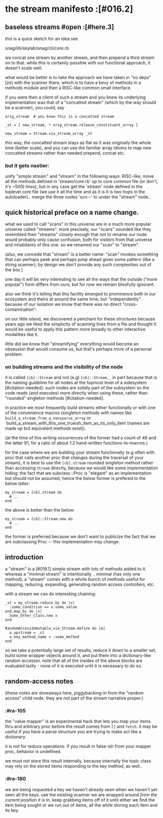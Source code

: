 # the stream manifesto :[#016.2]


## baseless streams #open :[#here.3]

this is a quick sketch for an idea
see

  snag/lib/skylab/snag/cli/core.rb

we concat one stream by another stream, and then prepend a third stream on
to that. while this is certainly possible with our functional approach, it
doesn't scale well.

what would be better is to take the approach we have taken in "no deps" [ze]
with the scanner there, which is to have a bevy of methods in a methods
module and then a RISC-like common small interface.

if you were then a client of such a stream and you knew its underlying
implementation was that of a "concatted stream" (which by the way should
be a scanner), you could, say

    orig_stream  # you know this is a concatted stream

    _st = [ new_stream, * orig_stream.release_constituent_array ]

    new_stream = Stream.via_stream_array _st

this way, the concatted stream stays as flat as it was originally the whole
time (better scale), and you can use the familiar array idioms to map new
concatted streams rather than needed prepend, concat etc.




### but it gets nastier:

unify "simple stream" and "stream" in the following ways: RISC-like,
move all the methods defined in 'stream/core.rb' up to core common file
(or don't, it's ~500) lines), but in any case get the 'stream' node
defined in the toplevel core file (we use it all the time and as it
is it is two hops in the autoloader)..
merge the three nodes  'scn--' to under the "stream" node..











## quick historical preface on a name change.

what we used to call "scans" in this universe are in a much more popular
universe called "streams". more precisely, our "scans" sounded like they
resembled their "streams" closely enough that not to rename our node would
probably only cause confusion, both for visitors from that universe and
inhabitants of this one. so we renamed our "scan" to "stream".

(also, we concede that "stream" is a better name: "scan" invokes
something that can perhaps peek and perhaps jump ahead given some
pattern (like a string scanner); by design we don't provide any such
complexities out of the box.)

one day it will be very interesting to see all the ways that the outside
("more popular") form differs from ours; but for now we remain
blissfully ignorant.

also we think it's telling that this facility emerged to prominence both
in our ecosystem and theirs at around the same time; but "independently".
because of our isolation we know that there was no direct
"cross-contamination":

on our little island, we discovered a penchant for these structures because
years ago we liked the simplicity of scanning lines from a file and thought
it would be useful to apply this pattern more broadly to other interactive
modalities like it.

little did we know that "streamifying" everything would become an
obsession that would consume us, but that's perhaps more of a personal
problem.




### on building streams and the visibility of the node

it is called `[cb]::Stream` and not (e.g) `[cb]::Stream__` in part
because that is the naming guideline for all nodes at the topmost
level of a sidesystem [#citation-needed]: such nodes are solidly part
of the subsystem so the code reads (and executes) more directly when
using these, rather than "rounded" singleton methods [#citation-needed].

in practice we most frequently build streams either functionally
or with one of the convenience macros (singleton methods with names
like `build_a_stream_from_a_nonsparse_array` or
`build_a_stream_with_this_one_trueish_item_as_its_only_item (names are
made up but equivalent methods exist)).

(at the time of this writing occurrences of the former had a count
of 46 and the latter 91, for a ratio of about 1:2 hand-written
functions-to-macros.)

for the case where we are building your stream functionally (e.g
often with proc that calls another proc that changes during the
traversal of your stream), it is best to use the `[cb].stream` rounded
singleton method rather than accessing `Stream` directly, because we
would like some implementation hiding: the fact that we subclass
::Proc is "elegant" as an implementation but should not be assumed,
hence the below former is prefered to the below latter:

    my_stream = [cb].stream do
      # ..
    end

the above is better than the below:

    my_stream = [cb]::Stream.new do
      # ..
    end

the former is preferred because we don't want to publicize the fact
that we are subclassing Proc -- this implementation may change.




## introduction

a "stream" is a [#016.1] simple stream with lots of methods added to it.
whereas a "minimal stream" is intentionally .. minimal (has only one
method), a
"stream" comes with a whole bunch of methods useful for mapping,
reducing, expanding, generating random access controllers, etc.

with a stream we can do interesting chaining:

    _st = my_stream.reduce_by do |x|
      :some_condition == x.some_value
    end.map_by do |x|
      Some_Other_Class.new x
    end

    RandomAccessImmutable_via_Stream.define do |o|
      o.upstream = _st
      o.key_method_name = :some_method
    end

so we take a potentially large set of results, reduce it down to a
smaller set, build some wrapper objects around it, and put them into a
dictionary-like random accessor. note that all of the insides of the
above blocks are evaluated lazily - none of it is executed until it is
necessary to do so.




## random-access notes

(these notes are stowaways here, piggybacking-in from the "random
access" child node. they are not part of the stream narrative proper.)


### :#ra-105

the "value mapper" is an experimental hack that lets you map your items
thru and arbitrary proc before the result comes from `[]` and `fetch`.
it may be useful if you have a parse structure you are trying to make
act like a dictionary.

it is not for reduce operations. if you result in false-ish from your
mapper proc, behavior is undefined.

we must not store this result internally, because internally the topic
class may rely on the stored items responding to the key method, as
well..




### :#ra-180

we are being requested a key we haven't already seen when we haven't
yet seen all the keys. use the existing scanner we are wrapped around
*from the current position it is in*, keep grabbing items off of it until
either we find the item being sought or we run out of items, all the while
storing each item and its key.
